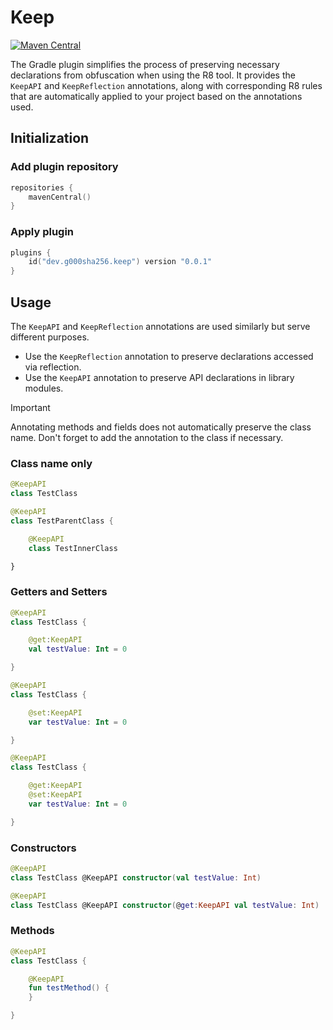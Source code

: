 # Keep

[![Maven Central](https://img.shields.io/maven-central/v/dev.g000sha256/keep-plugin?label=Maven%20Central&labelColor=171B35&color=E38E33)](https://central.sonatype.com/artifact/dev.g000sha256/keep-plugin)

The Gradle plugin simplifies the process of preserving necessary declarations from obfuscation when using the R8 tool.
It provides the `KeepAPI` and `KeepReflection` annotations, along with corresponding R8 rules that are
automatically applied to your project based on the annotations used.

## Initialization

### Add plugin repository

```kotlin
repositories {
    mavenCentral()
}
```

### Apply plugin

```kotlin
plugins {
    id("dev.g000sha256.keep") version "0.0.1"
}
```

## Usage

The `KeepAPI` and `KeepReflection` annotations are used similarly but serve different purposes.

- Use the `KeepReflection` annotation to preserve declarations accessed via reflection.
- Use the `KeepAPI` annotation to preserve API declarations in library modules.

> [!IMPORTANT]
> Annotating methods and fields does not automatically preserve the class name.
> Don't forget to add the annotation to the class if necessary.

### Class name only

```kotlin
@KeepAPI
class TestClass
```

```kotlin
@KeepAPI
class TestParentClass {

    @KeepAPI
    class TestInnerClass

}
```

### Getters and Setters

```kotlin
@KeepAPI
class TestClass {

    @get:KeepAPI
    val testValue: Int = 0

}
```

```kotlin
@KeepAPI
class TestClass {

    @set:KeepAPI
    var testValue: Int = 0

}
```

```kotlin
@KeepAPI
class TestClass {

    @get:KeepAPI
    @set:KeepAPI
    var testValue: Int = 0

}
```

### Constructors

```kotlin
@KeepAPI
class TestClass @KeepAPI constructor(val testValue: Int)
```

```kotlin
@KeepAPI
class TestClass @KeepAPI constructor(@get:KeepAPI val testValue: Int)
```

### Methods

```kotlin
@KeepAPI
class TestClass {

    @KeepAPI
    fun testMethod() {
    }

}
```